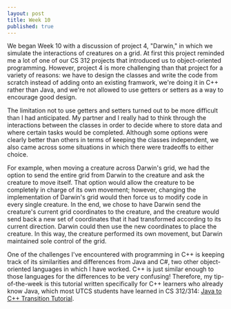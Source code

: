 ```yaml
---
layout: post
title: Week 10
published: true
---
```



We began Week 10 with a discussion of project 4, "Darwin," in which we simulate the interactions of creatures on a grid.  At first this project reminded me a lot of one of our CS 312 projects that introduced us to object-oriented programming.  However, project 4 is more challenging than that project for a variety of reasons: we have to design the classes and write the code from scratch instead of adding onto an existing framwork, we're doing it in C++ rather than Java, and we're not allowed to use getters or setters as a way to encourage good design.

The limitation not to use getters and setters turned out to be more difficult than I had anticipated.  My partner and I really had to think through the interactions between the classes in order to decide where to store data and where certain tasks would be completed.  Although some options were clearly better than others in terms of keeping the classes independent, we also came across some situations in which there were tradeoffs to either choice.

For example, when moving a creature across Darwin's grid, we had the option to send the entire grid from Darwin to the creature and ask the creature to move itself.  That option would allow the creature to be completely in charge of its own movement; however, changing the implementation of Darwin's grid would then force us to modify code in every single creature.  In the end, we chose to have Darwin send the creature's current grid coordinates to the creature, and the creature would send back a new set of coordinates that it had transformed according to its current direction.  Darwin could then use the new coordinates to place the creature.  In this way, the creature performed its own movement, but Darwin maintained sole control of the grid.

One of the challenges I've encountered with programming in C++ is keeping track of its similarities and differences from Java and C#, two other object-oriented languages in which I have worked. C++ is just similar enough to those languages for the differences to be very confusing! Therefore, my tip-of-the-week is this tutorial written specifically for C++ learners who already know Java, which most UTCS students have learned in CS 312/314: [Java to C++ Transition Tutorial](http://cs.brown.edu/courses/cs123/docs/java_to_cpp.shtml).
